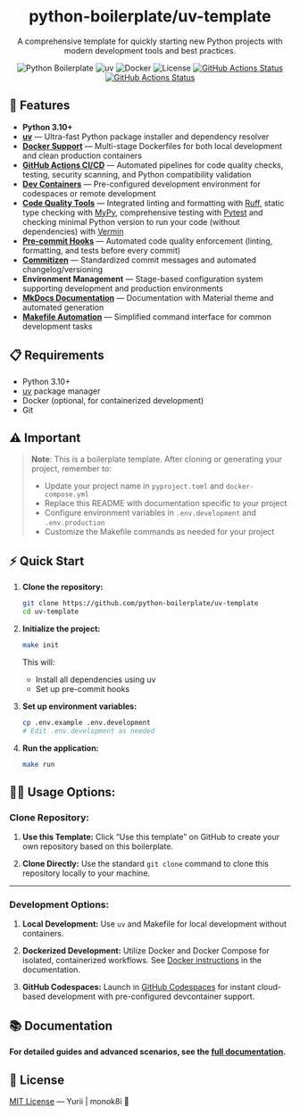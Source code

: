 <h1 align="center"> python-boilerplate/uv-template </h1>

<p align="center">
A comprehensive template for quickly starting new Python projects with modern development tools and best practices.
</p>

<div align="center">

![Python Boilerplate](https://img.shields.io/badge/python-3.10+-blue.svg)
![uv](https://img.shields.io/badge/uv-0.7.13-purple.svg)
![Docker](https://img.shields.io/badge/docker-enabled-blue.svg)
![License](https://img.shields.io/badge/license-MIT-green.svg)
[![GitHub Actions Status](https://github.com/monok8i/python-boilerplate/actions/workflows/code-quality.yml/badge.svg)](https://github.com/monok8i/python-boilerplate/actions/workflows/code-quality.yml)
[![GitHub Actions Status](https://github.com/monok8i/python-boilerplate/actions/workflows/codeql.yml/badge.svg)](https://github.com/monok8i/python-boilerplate/actions/workflows/codeql.yml)
</div>


## 🚀 Features

- **Python 3.10+**
- **[uv](https://docs.astral.sh/uv/)** — Ultra-fast Python package installer and dependency resolver
- **[Docker Support](https://docs.docker.com/)** — Multi-stage Dockerfiles for both local development and clean production containers
- **[GitHub Actions CI/CD](https://docs.github.com/en/actions)** — Automated pipelines for code quality checks, testing, security scanning, and Python compatibility validation
- **[Dev Containers](https://docs.github.com/en/codespaces/setting-up-your-project-for-codespaces/adding-a-dev-container-configuration/introduction-to-dev-containers)** — Pre-configured development environment for codespaces or remote development
- **[Code Quality Tools](https://docs.astral.sh/ruff/)** — Integrated linting and formatting with [Ruff](https://docs.astral.sh/ruff/), static type checking with [MyPy](https://mypy.readthedocs.io/en/stable/), comprehensive testing with [Pytest](https://docs.pytest.org/en/stable/) and checking minimal Python version to run your code (without dependencies) with [Vermin](https://github.com/netromdk/vermin)
- **[Pre-commit Hooks](https://pre-commit.com/)** — Automated code quality enforcement (linting, formatting, and tests before every commit)
- **[Commitizen](https://commitizen-tools.github.io/commitizen/)** — Standardized commit messages and automated changelog/versioning
- **Environment Management** — Stage-based configuration system supporting development and production environments
- **[MkDocs Documentation](https://www.mkdocs.org/)** — Documentation with Material theme and automated generation
- **[Makefile Automation](https://www.gnu.org/software/make/)** — Simplified command interface for common development tasks



## 📋 Requirements

- Python 3.10+
- [uv](https://docs.astral.sh/uv) package manager
- Docker (optional, for containerized development)
- Git


## ⚠️ Important

> **Note**: This is a boilerplate template.
> After cloning or generating your project, remember to:
> - Update your project name in `pyproject.toml` and `docker-compose.yml`
> - Replace this README with documentation specific to your project
> - Configure environment variables in `.env.development` and `.env.production`
> - Customize the Makefile commands as needed for your project


## ⚡ Quick Start

1. **Clone the repository:**
    ```bash
    git clone https://github.com/python-boilerplate/uv-template
    cd uv-template
    ```

2. **Initialize the project:**
    ```bash
    make init
    ```
    This will:
    - Install all dependencies using uv
    - Set up pre-commit hooks

3. **Set up environment variables:**
   ```bash
   cp .env.example .env.development
   # Edit .env.development as needed
   ```

4. **Run the application:**
   ```bash
   make run
   ```


## 🧑‍💻 Usage Options:

### Clone Repository:

1. **Use this Template:**
   Click “Use this template” on GitHub to create your own repository based on this boilerplate.

2. **Clone Directly:**
   Use the standard `git clone` command to clone this repository locally to your machine.

---

### Development Options:

1. **Local Development:**
   Use `uv` and Makefile for local development without containers.

2. **Dockerized Development:**
   Utilize Docker and Docker Compose for isolated, containerized workflows.
   See [Docker instructions](https://python-boilerplate.github.io/uv-template/features/docker/) in the documentation.

3. **GitHub Codespaces:**
   Launch in [GitHub Codespaces](https://github.com/features/codespaces) for instant cloud-based development with pre-configured devcontainer support.

## 📚 Documentation

**For detailed guides and advanced scenarios, see the [full documentation](https://python-boilerplate.github.io).**


## 📄 License
[MIT License](./LICENSE) &mdash;
Yurii | monok8i 🦋
